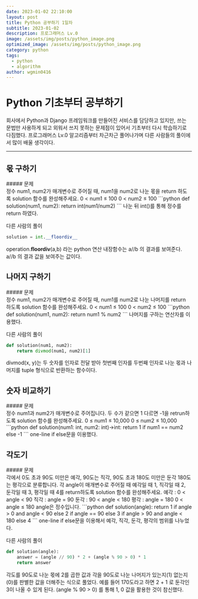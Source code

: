 ```yaml
---
date: 2023-01-02 22:10:00
layout: post
title: Python 공부하기 1일차
subtitle: 2023-01-02
description: 프로그래머스 Lv.0
image: /assets/img/posts/python_image.png
optimized_image: /assets/img/posts/python_image.png
category: python
tags:
  - python
  - algorithm
author: wgmin0416
---
```

Python 기초부터 공부하기
===
회사에서 Python과 Django 프레임워크를 만들어진 서비스를 담당하고 있지만, 쓰는 문법만 사용하게 되고 외워서 쓰지 못하는 문제점이 있어서
기초부터 다시 학습하기로 다짐했다. 프로그래머스 Lv.0 알고리즘부터 차근차근 풀어나가며 다른 사람들의 풀이에서 많이 배울 생각이다.

***

<h2>몫 구하기</h2> 
##### 문제<br>
정수 num1, num2가 매개변수로 주어질 때, num1을 num2로 나눈 몫을 return 하도록 solution 함수를 완성해주세요.
0 < num1 ≤ 100
0 < num2 ≤ 100
```python
def solution(num1, num2):
    return int(num1/num2)
```
나눈 뒤 int()를 통해 정수를 return 하였다.

다른 사람의 풀이
```python
solution = int.__floordiv__
```
operation.__floordiv__(a,b) 라는 python 연산 내장함수는 a//b 의 결과를 보여준다.
a//b 의 결과 값을 보여주는 값이다.

<h2>나머지 구하기</h2>
##### 문제<br>
정수 num1, num2가 매개변수로 주어질 때, num1를 num2로 나눈 나머지를 return 하도록 solution 함수를 완성해주세요.
0 < num1 ≤ 100
0 < num2 ≤ 100
```python
def solution(num1, num2):
    return num1 % num2
```
나머지를 구하는 연산자를 이용했다.

다른 사람의 풀이
```python
def solution(num1, num2):
    return divmod(num1, num2)[1]
```
divmod(x, y)는 두 숫자를 인자로 전달 받아 첫번째 인자를 두번째 인자로 나눈 몫과 나머지를 tuple 형식으로 반환하는 함수이다.

<h2>숫자 비교하기</h2>
##### 문제<br>
정수 num1과 num2가 매개변수로 주어집니다. 두 수가 같으면 1 다르면 -1을 retrun하도록 solution 함수를 완성해주세요.
0 ≤ num1 ≤ 10,000
0 ≤ num2 ≤ 10,000
```python
def solution(num1: int, num2: int)->int:
    return 1 if num1 == num2 else -1
```
one-line if else문을 이용했다.

<h2>각도기</h2>
##### 문제<br>
각에서 0도 초과 90도 미만은 예각, 90도는 직각, 90도 초과 180도 미만은 둔각 180도는 평각으로 분류합니다. 
각 angle이 매개변수로 주어질 때 예각일 때 1, 직각일 때 2, 둔각일 때 3, 평각일 때 4를 return하도록 solution 함수를 완성해주세요.
예각 : 0 < angle < 90
직각 : angle = 90
둔각 : 90 < angle < 180
평각 : angle = 180
0 < angle ≤ 180
angle은 정수입니다.
```python
def solution(angle):
    return 1 if angle > 0 and angle < 90 else 2 if angle == 90 else 3 if angle > 90 and angle < 180 else 4
```
one-line if else문을 이용해서 예각, 직각, 둔각, 평각의 범위를 나누었다.

다른 사람의 풀이
```python
def solution(angle):
    answer = (angle // 90) * 2 + (angle % 90 > 0) * 1
    return answer
```
각도를 90도로 나눈 몫에 2를 곱한 값과 각을 90도로 나눈 나머지가 있는지(1) 없는지(0)를 판별한 값을 더해주는 식으로 풀었다.
예를 들어 170도라고 하면 2 + 1 로 둔각인 3이 나올 수 있게 된다.
(angle % 90 > 0) 를 통해 1, 0 값을 활용한 것이 참신했다.
